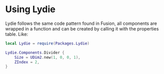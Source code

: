 # Using Lydie

Lydie follows the same code pattern found in Fusion, all components are wrapped in a function and can be created by calling it with the properties table. Like:
```lua
local Lydie = require(Packages.Lydie)

Lydie.Components.Divider {
    Size = UDim2.new(1, 0, 0, 1),
    ZIndex = 2,
}
```